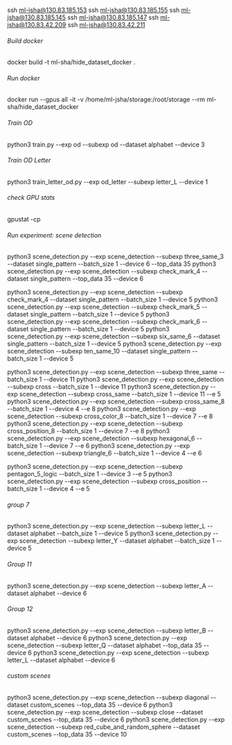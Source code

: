 
ssh ml-jsha@130.83.185.153
ssh ml-jsha@130.83.185.155
ssh ml-jsha@130.83.185.145
ssh ml-jsha@130.83.185.147
ssh ml-jsha@130.83.42.209
ssh ml-jsha@130.83.42.211

###### Build docker

docker build -t ml-sha/hide_dataset_docker .

###### Run docker

docker run --gpus all -it -v /home/ml-jsha/storage:/root/storage --rm ml-sha/hide_dataset_docker

###### Train OD

python3 train.py --exp od --subexp od --dataset alphabet --device 3

###### Train OD Letter

python3 train_letter_od.py --exp od_letter --subexp letter_L --device 1

###### check GPU stats
gpustat -cp

###### Run experiment: scene detection
python3 scene_detection.py --exp scene_detection --subexp three_same_3 --dataset single_pattern --batch_size 1 --device 6 --top_data 35
python3 scene_detection.py --exp scene_detection --subexp check_mark_4 --dataset single_pattern  --top_data 35 --device 6


python3 scene_detection.py --exp scene_detection --subexp check_mark_4 --dataset single_pattern --batch_size 1 --device 5
python3 scene_detection.py --exp scene_detection --subexp check_mark_5 --dataset single_pattern --batch_size 1 --device 5
python3 scene_detection.py --exp scene_detection --subexp check_mark_6 --dataset single_pattern --batch_size 1 --device 5
python3 scene_detection.py --exp scene_detection --subexp six_same_6 --dataset single_pattern --batch_size 1 --device 5
python3 scene_detection.py --exp scene_detection --subexp ten_same_10 --dataset single_pattern --batch_size 1 --device 5

python3 scene_detection.py --exp scene_detection --subexp three_same --batch_size 1 --device 11
python3 scene_detection.py --exp scene_detection --subexp cross --batch_size 1 --device 11
python3 scene_detection.py --exp scene_detection --subexp cross_same --batch_size 1 --device 11 --e 5
python3 scene_detection.py --exp scene_detection --subexp cross_same_8 --batch_size 1 --device 4 --e 8
python3 scene_detection.py --exp scene_detection --subexp cross_color_8 --batch_size 1 --device 7 --e 8
python3 scene_detection.py --exp scene_detection --subexp cross_position_8 --batch_size 1 --device 7 --e 8
python3 scene_detection.py --exp scene_detection --subexp hexagonal_6 --batch_size 1 --device 7 --e 6
python3 scene_detection.py --exp scene_detection --subexp triangle_6 --batch_size 1 --device 4 --e 6

python3 scene_detection.py --exp scene_detection --subexp pentagon_5_logic --batch_size 1 --device 3 --e 5
python3 scene_detection.py --exp scene_detection --subexp cross_position --batch_size 1 --device 4 --e 5



###### group 7
python3 scene_detection.py --exp scene_detection --subexp letter_L --dataset alphabet --batch_size 1 --device 5
python3 scene_detection.py --exp scene_detection --subexp letter_Y --dataset alphabet --batch_size 1 --device 5

###### Group 11
python3 scene_detection.py --exp scene_detection --subexp letter_A --dataset alphabet --device 6
###### Group 12
python3 scene_detection.py --exp scene_detection --subexp letter_B --dataset alphabet --device 6
python3 scene_detection.py --exp scene_detection --subexp letter_Q --dataset alphabet --top_data 35 --device 6 
python3 scene_detection.py --exp scene_detection --subexp letter_L --dataset alphabet --device 6



###### custom scenes
python3 scene_detection.py --exp scene_detection --subexp diagonal --dataset custom_scenes --top_data 35 --device 6 
python3 scene_detection.py --exp scene_detection --subexp close --dataset custom_scenes --top_data 35 --device 6 
python3 scene_detection.py --exp scene_detection --subexp red_cube_and_random_sphere --dataset custom_scenes --top_data 35 --device 10 



